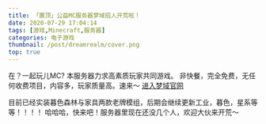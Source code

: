 ```yaml
---
title: 「置顶」公益MC服务器梦域招人开荒啦！
date: 2020-07-29 17:04:14
tags: [游戏,Minecraft,服务器]
categories: 电子游戏
thumbnail: /post/dreamrealm/cover.png
top: true
---
```

在？一起玩儿MC?
本服务器力求高素质玩家共同游戏。
非快餐，完全免费，无任何收费项目，内容多，玩家质量高。速来～
[进入梦域官网](https://mc.zsh2401.top)
<!-- more -->
目前已经实装暮色森林与家具两款老牌模组，后期会继续更新工业，暮色，星系等等！！！！
哈哈哈，快来吧！服务器里现在还没几个人，欢迎大伙来开荒～

